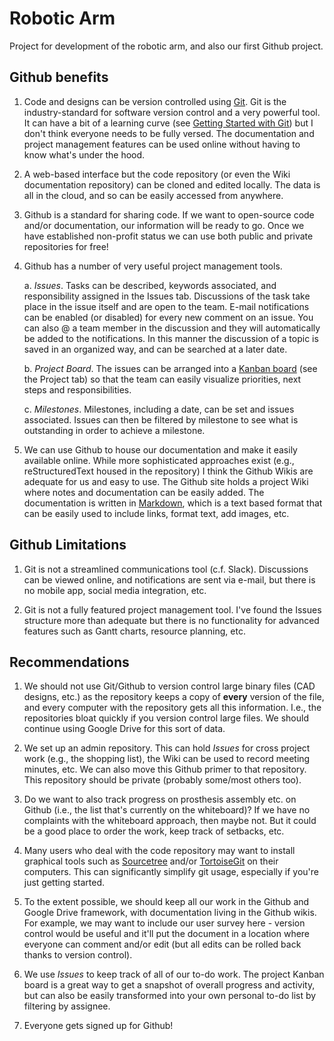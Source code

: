 # Robotic Arm

Project for development of the robotic arm, and also our first Github project.  

## Github benefits

1. Code and designs can be version controlled using [Git](https://git-scm.com).  Git is the industry-standard for software version control and a very powerful tool.  It can have a bit of a learning curve (see [Getting Started with Git](https://git-scm.com)) but I don't think everyone needs to be fully versed.  The documentation and project management features can be used online without having to know what's under the hood.  

1. A web-based interface but the code repository (or even the Wiki documentation repository) can be cloned and edited locally.  The data is all in the cloud, and so can be easily accessed from anywhere.

1. Github is a standard for sharing code.  If we want to open-source code and/or documentation, our information will be ready to go.  Once we have established non-profit status we can use both public and private repositories for free!

1. Github has a number of very useful project management tools.

   a. *Issues*. Tasks can be described, keywords associated, and responsibility assigned in the Issues tab.  Discussions of the task take place in the issue itself and are open to the team.  E-mail notifications can be enabled (or disabled) for every new comment on an issue.  You can also @ a team member in the discussion and they will automatically be added to the notifications.  In this manner the discussion of a topic is saved in an organized way, and can be searched at a later date.

   b. *Project Board*. The issues can be arranged into a [Kanban board](https://kanbanize.com/kanban-resources/getting-started/what-is-kanban-board/) (see the Project tab) so that the team can easily visualize priorities, next steps and responsibilities.
   
   c. *Milestones*. Milestones, including a date, can be set and issues associated.  Issues can then be filtered by milestone to see what is outstanding in order to achieve a milestone. 
   
1. We can use Github to house our documentation and make it easily available online.  While more sophisticated approaches exist (e.g., reStructuredText housed in the repository) I think the Github Wikis are adequate for us and easy to use.  The Github site holds a project Wiki where notes and documentation can be easily added.  The documentation is written in [Markdown](https://help.github.com/articles/basic-writing-and-formatting-syntax/), which is a text based format that can be easily used to include links, format text, add images, etc.

## Github Limitations

1. Git is not a streamlined communications tool (c.f. Slack).  Discussions can be viewed online, and notifications are sent via e-mail, but there is no mobile app, social media integration, etc.

1. Git is not a fully featured project management tool.  I've found the Issues structure more than adequate but there is no functionality for advanced features such as Gantt charts, resource planning, etc.

## Recommendations 

1. We should not use Git/Github to version control large binary files (CAD designs, etc.) as the repository keeps a copy of **every** version of the file, and every computer with the repository gets all this information.  I.e., the repositories bloat quickly if you version control large files.  We should continue using Google Drive for this sort of data.

1. We set up an admin repository.  This can hold *Issues* for cross project work (e.g., the shopping list), the Wiki can be used to record meeting minutes, etc. We can also move this Github primer to that repository.  This repository should be private (probably some/most others too).

1. Do we want to also track progress on prosthesis assembly etc. on Github (i.e., the list that's currently on the whiteboard)? If we have no complaints with the whiteboard approach, then maybe not.  But it could be a good place to order the work, keep track of setbacks, etc.

1. Many users who deal with the code repository may want to install graphical tools such as [Sourcetree](https://www.sourcetreeapp.com) and/or [TortoiseGit](https://tortoisegit.org) on their computers.  This can significantly simplify git usage, especially if you're just getting started.

1. To the extent possible, we should keep all our work in the Github and Google Drive framework, with documentation living in the Github wikis.  For example, we may want to include our user survey here - version control would be useful and it'll put the document in a location where everyone can comment and/or edit (but all edits can be rolled back thanks to version control).

1. We use *Issues* to keep track of all of our to-do work.  The project Kanban board is a great way to get a snapshot of overall progress and activity, but can also be easily transformed into your own personal to-do list by filtering by assignee.

1. Everyone gets signed up for Github!
